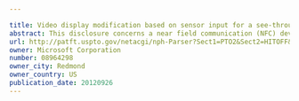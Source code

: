 ```yaml
---

title: Video display modification based on sensor input for a see-through near-to-eye display
abstract: This disclosure concerns a near field communication (NFC) device which includes a wrist-worn NFC-enabled electronics device, wherein the wrist-worn NFC enabled electronics device includes a first communications link for communicating with a second NFC-enabled electronics device via NFC protocols, and a second communications link for communicating with an eyepiece via a medium-range communications protocol and receiving control commands. The wrist-worn NFC-enabled electronics device facilitates the transfer of data between the eyepiece and the second NFC-enabled electronics device. The eyepiece comprises optics enabling a see-through display on which is displayed the data.
url: http://patft.uspto.gov/netacgi/nph-Parser?Sect1=PTO2&Sect2=HITOFF&p=1&u=%2Fnetahtml%2FPTO%2Fsearch-adv.htm&r=1&f=G&l=50&d=PALL&S1=08964298&OS=08964298&RS=08964298
owner: Microsoft Corporation
number: 08964298
owner_city: Redmond
owner_country: US
publication_date: 20120926
---
```

